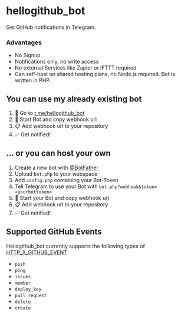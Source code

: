 # hellogithub_bot
Get GitHub notifications in Telegram.

### Advantages
* No Signup
* Notifications only, no write access
* No external Services like Zapier or IFTTT required
* Can self-host on shared hosting plans, no Node.js required. Bot is written in PHP.

## You can use my already existing bot
1. 🔗 Go to [t.me/hellogithub_bot](https://t.me/hellogithub_bot)
2. 🤖 Start Bot and copy webhook url
3. 📋 Add webhook url to your repository
4. ✅ Get notified!

## ... or you can host your own
1. Create a new bot with [@BotFather](https://t.me/BotFather)
1. Upload ```bot.php``` to your webspace
2. Add ```config.php``` containing your Bot-Token
1. Tell Telegram to use your Bot with ```bot.php?webhook&token=<yourbottoken>```
1. 🤖 Start your Bot and copy webhook url
3. 📋 Add webhook url to your repository
4. ✅ Get notified!

## Supported GitHub Events
Hellogithub_bot currently supports the following types of [HTTP_X_GITHUB_EVENT](https://docs.github.com/en/free-pro-team@latest/developers/webhooks-and-events/webhook-events-and-payloads)
* ```push```
* ```ping```
* ```issues```
* ```member```
* ```deploy_key```
* ```pull_request```
* ```delete```
* ```create```
